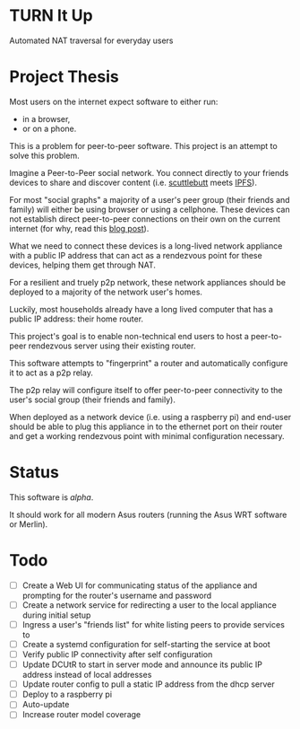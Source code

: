TURN It Up
==========

Automated NAT traversal for everyday users

# Project Thesis

Most users on the internet expect software to either run:
  * in a browser,
  * or on a phone.

This is a problem for peer-to-peer software. This project is an attempt to
solve this problem.

Imagine a Peer-to-Peer social network. You connect directly to your friends
devices to share and discover content (i.e. [scuttlebutt](https://ssbc.github.io/ssb-db/) meets [IPFS](https://ipfs.tech/)).

For most "social graphs" a majority of a user's peer group (their friends and family) will either be using browser or using a cellphone. These devices can not establish direct peer-to-peer connections on their own on the current internet (for why, read this [blog post](https://ipfs.tech/)).

What we need to connect these devices is a long-lived network appliance with a public IP address that can act as a rendezvous point for these devices, helping them get through NAT.

For a resilient and truely p2p network, these network appliances should be deployed to a majority of the network user's homes.

Luckily, most households already have a long lived computer that has a public IP address: their home router.

This project's goal is to enable non-technical end users to host a peer-to-peer rendezvous server using their existing router.

This software attempts to "fingerprint" a router and automatically configure it to act as a p2p relay.

The p2p relay will configure itself to offer peer-to-peer connectivity to the user's social group (their friends and family).

When deployed as a network device (i.e. using a raspberry pi) and end-user should be able to plug this appliance in to the ethernet port on their router and get a working rendezvous point with minimal configuration necessary.

# Status

This software is _alpha_.

It should work for all modern Asus routers (running the Asus WRT software or Merlin).

# Todo

- [ ] Create a Web UI for communicating status of the appliance and prompting for the router's username and password
- [ ] Create a network service for redirecting a user to the local appliance during initial setup
- [ ] Ingress a user's "friends list" for white listing peers to provide services to
- [ ] Create a systemd configuration for self-starting the service at boot
- [ ] Verify public IP connectivity after self configuration
- [ ] Update DCUtR to start in server mode and announce its public IP address instead of local addresses
- [ ] Update router config to pull a static IP address from the dhcp server
- [ ] Deploy to a raspberry pi
- [ ] Auto-update
- [ ] Increase router model coverage
